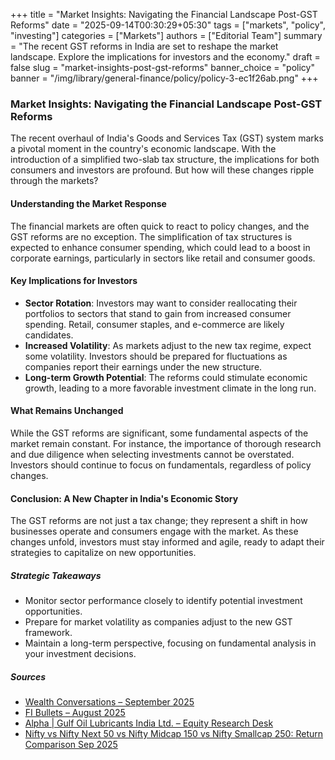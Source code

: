 +++
title = "Market Insights: Navigating the Financial Landscape Post-GST Reforms"
date = "2025-09-14T00:30:29+05:30"
tags = ["markets", "policy", "investing"]
categories = ["Markets"]
authors = ["Editorial Team"]
summary = "The recent GST reforms in India are set to reshape the market landscape. Explore the implications for investors and the economy."
draft = false
slug = "market-insights-post-gst-reforms"
banner_choice = "policy"
banner = "/img/library/general-finance/policy/policy-3-ec1f26ab.png"
+++

### Market Insights: Navigating the Financial Landscape Post-GST Reforms

The recent overhaul of India's Goods and Services Tax (GST) system marks a pivotal moment in the country's economic landscape. With the introduction of a simplified two-slab tax structure, the implications for both consumers and investors are profound. But how will these changes ripple through the markets?

#### Understanding the Market Response

The financial markets are often quick to react to policy changes, and the GST reforms are no exception. The simplification of tax structures is expected to enhance consumer spending, which could lead to a boost in corporate earnings, particularly in sectors like retail and consumer goods. 

#### Key Implications for Investors

- **Sector Rotation**: Investors may want to consider reallocating their portfolios to sectors that stand to gain from increased consumer spending. Retail, consumer staples, and e-commerce are likely candidates.
- **Increased Volatility**: As markets adjust to the new tax regime, expect some volatility. Investors should be prepared for fluctuations as companies report their earnings under the new structure.
- **Long-term Growth Potential**: The reforms could stimulate economic growth, leading to a more favorable investment climate in the long run. 

#### What Remains Unchanged

While the GST reforms are significant, some fundamental aspects of the market remain constant. For instance, the importance of thorough research and due diligence when selecting investments cannot be overstated. Investors should continue to focus on fundamentals, regardless of policy changes.

#### Conclusion: A New Chapter in India's Economic Story

The GST reforms are not just a tax change; they represent a shift in how businesses operate and consumers engage with the market. As these changes unfold, investors must stay informed and agile, ready to adapt their strategies to capitalize on new opportunities.

##### Strategic Takeaways
- Monitor sector performance closely to identify potential investment opportunities.
- Prepare for market volatility as companies adjust to the new GST framework.
- Maintain a long-term perspective, focusing on fundamental analysis in your investment decisions.

##### Sources
- [Wealth Conversations – September 2025](https://fundsindia.com/blog/monthly-market-insight/wealth-conversations-september-2025/32979)
- [FI Bullets – August 2025](https://fundsindia.com/blog/equities/fi-bullets-august-2025/32933)
- [Alpha | Gulf Oil Lubricants India Ltd. – Equity Research Desk](https://fundsindia.com/blog/equities/alpha-gulf-oil-lubricants-india-ltd-equity-research-desk-2/32947)
- [Nifty vs Nifty Next 50 vs Nifty Midcap 150 vs Nifty Smallcap 250: Return Comparison Sep 2025](https://freefincal.com/nifty-vs-nifty-next-50-vs-nifty-midcap-150-vs-nifty-smallcap-250-return-comparison-sep-2025/)